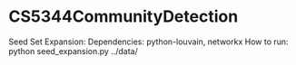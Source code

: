 # CS5344CommunityDetection
Seed Set Expansion:
    Dependencies: python-louvain, networkx
    How to run: python seed_expansion.py ../data/<data file>
